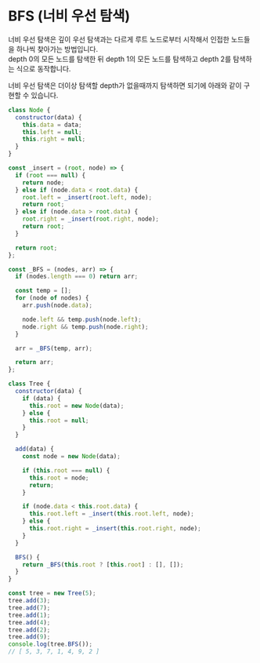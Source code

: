 # BFS \(너비 우선 탐색\)

너비 우선 탐색은 깊이 우선 탐색과는 다르게 루트 노드로부터 시작해서 인접한 노드들을 하나씩 찾아가는 방법입니다.  
depth 0의 모든 노드를 탐색한 뒤 depth 1의 모든 노드를 탐색하고 depth 2를 탐색하는 식으로 동작합니다.

너비 우선 탐색은 더이상 탐색할 depth가 없을때까지 탐색하면 되기에 아래와 같이 구현할 수 있습니다.

```javascript
class Node {
  constructor(data) {
    this.data = data;
    this.left = null;
    this.right = null;
  }
}

const _insert = (root, node) => {
  if (root === null) {
    return node;
  } else if (node.data < root.data) {
    root.left = _insert(root.left, node);
    return root;
  } else if (node.data > root.data) {
    root.right = _insert(root.right, node);
    return root;
  }

  return root;
};

const _BFS = (nodes, arr) => {
  if (nodes.length === 0) return arr;

  const temp = [];
  for (node of nodes) {
    arr.push(node.data);

    node.left && temp.push(node.left);
    node.right && temp.push(node.right);
  }

  arr = _BFS(temp, arr);

  return arr;
};

class Tree {
  constructor(data) {
    if (data) {
      this.root = new Node(data);
    } else {
      this.root = null;
    }
  }

  add(data) {
    const node = new Node(data);

    if (this.root === null) {
      this.root = node;
      return;
    }

    if (node.data < this.root.data) {
      this.root.left = _insert(this.root.left, node);
    } else {
      this.root.right = _insert(this.root.right, node);
    }
  }

  BFS() {
    return _BFS(this.root ? [this.root] : [], []);
  }
}

const tree = new Tree(5);
tree.add(3);
tree.add(7);
tree.add(1);
tree.add(4);
tree.add(2);
tree.add(9);
console.log(tree.BFS());
// [ 5, 3, 7, 1, 4, 9, 2 ]
```


